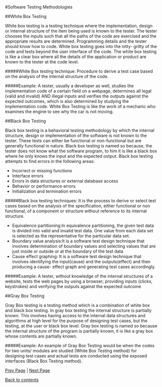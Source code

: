 #Software Testing Methodologies

##White Box Testing

White box testing is a testing technique where the implementation, design or internal structure of the item being used is known to the tester. The tester chooses the inputs such that all the paths of the code are exercised and the appropriate results are determined. Programming details and the tester should know how to code. White box testing goes into the nitty- gritty of the code and tests beyond the user interface of the code.
The white box testing is like a clear box where all the details of the application or product are known to the tester at the code level.

#####White Box testing technique:
Procedure to derive a test case based on the analysis of the internal structure of the code.

#####Example:
A tester, usually a developer as well, studies the implementation code of a certain field on a webpage, determines all legal (valid and invalid) AND illegal inputs and verifies the outputs against the expected outcomes, which is also determined by studying the implementation code.
White Box Testing is like the work of a mechanic who examines the engine to see why the car is not moving.



##Black Box Testing

Black box testing is a behavioral testing methodology by which the internal structure, design or implementation of the software is not known to the tester. These tests can either be functional or non-functional but are generally functional in nature.
Black box testing is named so because, the tester does not know what the software program, to him it is like a black box where he only knows the input and the expected output.
Black box testing attempts to find errors in the following areas:

- Incorrect or missing functions
- Interface errors
- Errors in data structures or external database access
- Behavior or performance errors
- Initialization and termination errors

#####Black box testing techniques:
It is the process to derive or select test cases based on the analysis of the specification, either functional or non functional, of a component or structure without reference to its internal structure.
- Equivalence partitioning:In equivalence partitioning, the given test data is divided into valid and invalid test data. One value from each data set is selected as the representative for the particular data set.
- Boundary value analysis:It is a software test design technique that involves determination of boundary values and selecting values that are just inside or outside or at the boundary of the test data
- Cause effect graphing: It is a software test design technique that involves identifying the input(cause) and the outputs(effect) and then producing a cause- effect graph and generating test cases accordingly.

#####Example:
A tester, without knowledge of the internal structures of a website, tests the web pages by using a browser; providing inputs (clicks, keystrokes) and verifying the outputs against the expected outcome

##Gray Box Testing

Gray Box testing is a testing method which is a combination of white box and black box testing.  In gray box testing the internal structure is partially known. This involves having access to the internal data structures and algorithms at high level for the purpose of designing test cases, but the testing, at the user or black box level.
Gray box testing is named so because the internal structure of the program is partially known, it is like a gray box whose contents are partially known.

#####Example:
An example of Gray Box Testing would be when the codes for two units/ modules are studied (White Box Testing method) for designing test cases and actual tests are conducted using the exposed interfaces (Black Box Testing method).

[Prev Page](https://github.com/Krithika-Balan2290/Software-Testing-Techniques/blob/master/Docs/Intro.md) | [Next Page](https://github.com/Krithika-Balan2290/Software-Testing-Techniques/blob/master/Docs/whitebox.md)
 
 [Back to contents](https://github.com/Krithika-Balan2290/Software-Testing-Techniques/blob/master/Index.md)
